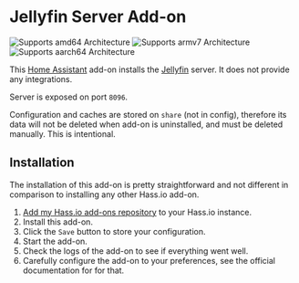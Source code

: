 # Jellyfin Server Add-on

![Supports amd64 Architecture][amd64-shield]
![Supports armv7 Architecture][armv7-shield]
![Supports aarch64 Architecture][aarch64-shield]

[aarch64-shield]: https://img.shields.io/badge/aarch64-yes-green.svg
[amd64-shield]: https://img.shields.io/badge/amd64-yes-green.svg
[armhf-shield]: https://img.shields.io/badge/armhf-yes-green.svg
[armv7-shield]: https://img.shields.io/badge/armv7-yes-green.svg

This [Home Assistant](https://www.home-assistant.io/addons/) add-on installs the
[Jellyfin](https://jellyfin.org/) server. It does not provide any integrations.

Server is exposed on port `8096`.

Configuration and caches are stored on `share` (not in config), therefore
its data will not be deleted when add-on is uninstalled, and must be deleted
manually. This is intentional.

## Installation

The installation of this add-on is pretty straightforward and not different in
comparison to installing any other Hass.io add-on.

1. [Add my Hass.io add-ons repository][repository] to your Hass.io instance.
1. Install this add-on.
1. Click the `Save` button to store your configuration.
1. Start the add-on.
1. Check the logs of the add-on to see if everything went well.
1. Carefully configure the add-on to your preferences, see the official documentation for for that.

[repository]: https://github.com/PrimusNZ/hassio-addons